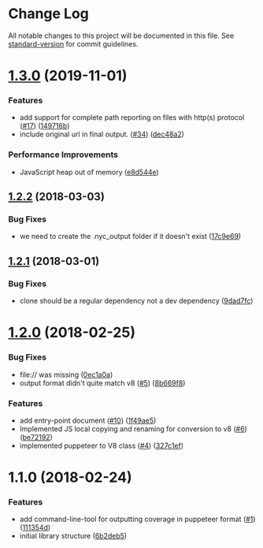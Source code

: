 # Change Log

All notable changes to this project will be documented in this file. See [standard-version](https://github.com/conventional-changelog/standard-version) for commit guidelines.

<a name="1.3.0"></a>
# [1.3.0](https://github.com/istanbuljs/puppeteer-to-istanbul/compare/v1.2.2...v1.3.0) (2019-11-01)


### Features

* add support for complete path reporting on files with http(s) protocol ([#17](https://github.com/istanbuljs/puppeteer-to-istanbul/issues/17)) ([149716b](https://github.com/istanbuljs/puppeteer-to-istanbul/commit/149716b))
* include original url in final output. ([#34](https://github.com/istanbuljs/puppeteer-to-istanbul/issues/34)) ([dec48a2](https://github.com/istanbuljs/puppeteer-to-istanbul/commit/dec48a2))


### Performance Improvements

* JavaScript heap out of memory ([e8d544e](https://github.com/istanbuljs/puppeteer-to-istanbul/commit/e8d544e))



<a name="1.2.2"></a>
## [1.2.2](https://github.com/istanbuljs/puppeteer-to-istanbul/compare/v1.2.1...v1.2.2) (2018-03-03)


### Bug Fixes

* we need to create the .nyc_output folder if it doesn't exist ([17c9e69](https://github.com/istanbuljs/puppeteer-to-istanbul/commit/17c9e69))



<a name="1.2.1"></a>
## [1.2.1](https://github.com/istanbuljs/puppeteer-to-istanbul/compare/v1.2.0...v1.2.1) (2018-03-01)


### Bug Fixes

* clone should be a regular dependency not a dev dependency ([9dad7fc](https://github.com/istanbuljs/puppeteer-to-istanbul/commit/9dad7fc))



<a name="1.2.0"></a>
# [1.2.0](https://github.com/istanbuljs/puppeteer-to-istanbul/compare/v1.1.0...v1.2.0) (2018-02-25)


### Bug Fixes

* file:// was missing ([0ec1a0a](https://github.com/istanbuljs/puppeteer-to-istanbul/commit/0ec1a0a))
* output format didn't quite match v8 ([#5](https://github.com/istanbuljs/puppeteer-to-istanbul/issues/5)) ([8b669f8](https://github.com/istanbuljs/puppeteer-to-istanbul/commit/8b669f8))


### Features

* add entry-point document ([#10](https://github.com/istanbuljs/puppeteer-to-istanbul/issues/10)) ([1f49ae5](https://github.com/istanbuljs/puppeteer-to-istanbul/commit/1f49ae5))
* Implemented JS local copying and renaming for conversion to v8 ([#6](https://github.com/istanbuljs/puppeteer-to-istanbul/issues/6)) ([be72192](https://github.com/istanbuljs/puppeteer-to-istanbul/commit/be72192))
* implemented puppeteer to V8 class ([#4](https://github.com/istanbuljs/puppeteer-to-istanbul/issues/4)) ([327c1ef](https://github.com/istanbuljs/puppeteer-to-istanbul/commit/327c1ef))



<a name="1.1.0"></a>
# 1.1.0 (2018-02-24)


### Features

* add command-line-tool for outputting coverage in puppeteer format ([#1](https://github.com/istanbuljs/puppeteer-to-istanbul/issues/1)) ([111354d](https://github.com/istanbuljs/puppeteer-to-istanbul/commit/111354d))
* initial library structure ([6b2deb5](https://github.com/istanbuljs/puppeteer-to-istanbul/commit/6b2deb5))
